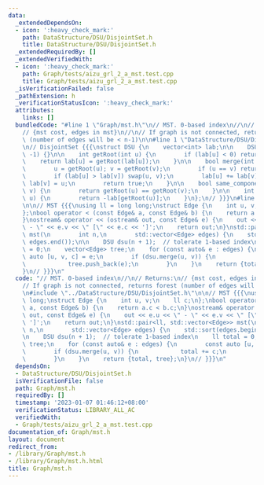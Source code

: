 ```yaml
---
data:
  _extendedDependsOn:
  - icon: ':heavy_check_mark:'
    path: DataStructure/DSU/DisjointSet.h
    title: DataStructure/DSU/DisjointSet.h
  _extendedRequiredBy: []
  _extendedVerifiedWith:
  - icon: ':heavy_check_mark:'
    path: Graph/tests/aizu_grl_2_a_mst.test.cpp
    title: Graph/tests/aizu_grl_2_a_mst.test.cpp
  _isVerificationFailed: false
  _pathExtension: h
  _verificationStatusIcon: ':heavy_check_mark:'
  attributes:
    links: []
  bundledCode: "#line 1 \"Graph/mst.h\"\n// MST. 0-based index\n//\n// Returns:\n\
    // {mst cost, edges in mst}\n//\n// If graph is not connected, returns forest\
    \ (number of edges will be < n-1)\n\n#line 1 \"DataStructure/DSU/DisjointSet.h\"\
    \n// DisjointSet {{{\nstruct DSU {\n    vector<int> lab;\n\n    DSU(int n) : lab(n+1,\
    \ -1) {}\n\n    int getRoot(int u) {\n        if (lab[u] < 0) return u;\n    \
    \    return lab[u] = getRoot(lab[u]);\n    }\n\n    bool merge(int u, int v) {\n\
    \        u = getRoot(u); v = getRoot(v);\n        if (u == v) return false;\n\
    \        if (lab[u] > lab[v]) swap(u, v);\n        lab[u] += lab[v];\n       \
    \ lab[v] = u;\n        return true;\n    }\n\n    bool same_component(int u, int\
    \ v) {\n        return getRoot(u) == getRoot(v);\n    }\n\n    int component_size(int\
    \ u) {\n        return -lab[getRoot(u)];\n    }\n};\n// }}}\n#line 9 \"Graph/mst.h\"\
    \n\n// MST {{{\nusing ll = long long;\nstruct Edge {\n    int u, v;\n    ll c;\n\
    };\nbool operator < (const Edge& a, const Edge& b) {\n    return a.c < b.c;\n\
    }\nostream& operator << (ostream& out, const Edge& e) {\n    out << e.u << \"\
    \ - \" << e.v << \" [\" << e.c << ']';\n    return out;\n}\nstd::pair<ll, std::vector<Edge>>\
    \ mst(\n        int n,\n        std::vector<Edge> edges) {\n    std::sort(edges.begin(),\
    \ edges.end());\n\n    DSU dsu(n + 1);  // tolerate 1-based index\n    ll total\
    \ = 0;\n    vector<Edge> tree;\n    for (const auto& e : edges) {\n        const\
    \ auto [u, v, c] = e;\n        if (dsu.merge(u, v)) {\n            total += c;\n\
    \            tree.push_back(e);\n        }\n    }\n    return {total, tree};\n\
    }\n// }}}\n"
  code: "// MST. 0-based index\n//\n// Returns:\n// {mst cost, edges in mst}\n//\n\
    // If graph is not connected, returns forest (number of edges will be < n-1)\n\
    \n#include \"../DataStructure/DSU/DisjointSet.h\"\n\n// MST {{{\nusing ll = long\
    \ long;\nstruct Edge {\n    int u, v;\n    ll c;\n};\nbool operator < (const Edge&\
    \ a, const Edge& b) {\n    return a.c < b.c;\n}\nostream& operator << (ostream&\
    \ out, const Edge& e) {\n    out << e.u << \" - \" << e.v << \" [\" << e.c <<\
    \ ']';\n    return out;\n}\nstd::pair<ll, std::vector<Edge>> mst(\n        int\
    \ n,\n        std::vector<Edge> edges) {\n    std::sort(edges.begin(), edges.end());\n\
    \n    DSU dsu(n + 1);  // tolerate 1-based index\n    ll total = 0;\n    vector<Edge>\
    \ tree;\n    for (const auto& e : edges) {\n        const auto [u, v, c] = e;\n\
    \        if (dsu.merge(u, v)) {\n            total += c;\n            tree.push_back(e);\n\
    \        }\n    }\n    return {total, tree};\n}\n// }}}\n"
  dependsOn:
  - DataStructure/DSU/DisjointSet.h
  isVerificationFile: false
  path: Graph/mst.h
  requiredBy: []
  timestamp: '2023-01-07 01:46:12+08:00'
  verificationStatus: LIBRARY_ALL_AC
  verifiedWith:
  - Graph/tests/aizu_grl_2_a_mst.test.cpp
documentation_of: Graph/mst.h
layout: document
redirect_from:
- /library/Graph/mst.h
- /library/Graph/mst.h.html
title: Graph/mst.h
---
```

